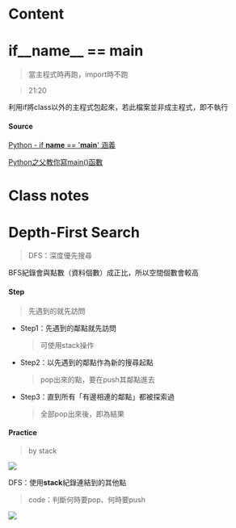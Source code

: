 # Content

# if__name__ == __main__
 > 當主程式時再跑，import時不跑
 
 > 21:20

利用if將class以外的主程式包起來，若此檔案並非成主程式，即不執行

#### Source
[Python - if __name__ == '__main__' 涵義](http://blog.castman.net/%E6%95%99%E5%AD%B8/2018/01/27/python-name-main.html)

[Python之父教你寫main()函數](https://codingpy.com/article/guido-shows-how-to-write-main-function/)

# Class notes

# Depth-First Search
 > DFS：深度優先搜尋
 
BFS紀錄會與點數（資料個數）成正比，所以空間個數會較高

#### Step
 > 先遇到的就先訪問

- Step1：先遇到的鄰點就先訪問
  > 可使用stack操作
- Step2：以先遇到的鄰點作為新的搜尋起點
  > pop出來的點，要在push其鄰點進去
- Step3：直到所有「有邊相連的鄰點」都被探索過
  > 全部pop出來後，即為結果

#### Practice
 > by stack

![](https://github.com/vanikk06/Data-structures-and-Algorithms/blob/master/week_13/image/1576310235203.jpg)

DFS：使用**stack**紀錄連結到的其他點
 > code：判斷何時要pop、何時要push 
 
![](https://github.com/vanikk06/Data-structures-and-Algorithms/blob/master/week_13/image/Webp.net-gifmaker1.gif) 


